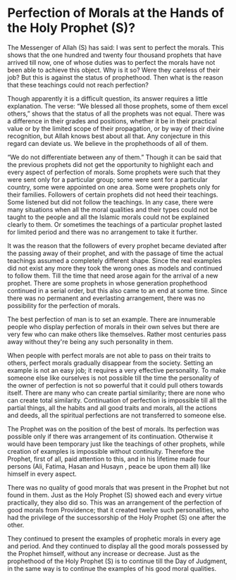 Perfection of Morals at the Hands of the Holy Prophet (S)?
==========================================================

The Messenger of Allah (S) has said: I was sent to perfect the morals.
This shows that the one hundred and twenty four thousand prophets that
have arrived till now, one of whose duties was to perfect the morals
have not been able to achieve this object. Why is it so? Were they
careless of their job? But this is against the status of prophethood.
Then what is the reason that these teachings could not reach perfection?

Though apparently it is a difficult question, its answer requires a
little explanation. The verse: “We blessed all those prophets, some of
them excel others,” shows that the status of all the prophets was not
equal. There was a difference in their grades and positions, whether it
be in their practical value or by the limited scope of their
propagation, or by way of their divine recognition, but Allah knows best
about all that. Any conjecture in this regard can deviate us. We believe
in the prophethoods of all of them.

“We do not differentiate between any of them.” Though it can be said
that the previous prophets did not get the opportunity to highlight each
and every aspect of perfection of morals. Some prophets were such that
they were sent only for a particular group; some were sent for a
particular country, some were appointed on one area. Some were prophets
only for their families. Followers of certain prophets did not heed
their teachings. Some listened but did not follow the teachings. In any
case, there were many situations when all the moral qualities and their
types could not be taught to the people and all the Islamic morals could
not be explained clearly to them. Or sometimes the teachings of a
particular prophet lasted for limited period and there was no
arrangement to take it further.

It was the reason that the followers of every prophet became deviated
after the passing away of their prophet, and with the passage of time
the actual teachings assumed a completely different shape. Since the
real examples did not exist any more they took the wrong ones as models
and continued to follow them. Till the time that need arose again for
the arrival of a new prophet. There are some prophets in whose
generation prophethood continued in a serial order, but this also came
to an end at some time. Since there was no permanent and everlasting
arrangement, there was no possibility for the perfection of morals.

The best perfection of man is to set an example. There are innumerable
people who display perfection of morals in their own selves but there
are very few who can make others like themselves. Rather most centuries
pass away without they're being any such personality in them.

When people with perfect morals are not able to pass on their traits to
others, perfect morals gradually disappear from the society. Setting an
example is not an easy job; it requires a very effective personality. To
make someone else like ourselves is not possible till the time the
personality of the owner of perfection is not so powerful that it could
pull others towards itself. There are many who can create partial
similarity; there are none who can create total similarity. Continuation
of perfection is impossible till all the partial things, all the habits
and all good traits and morals, all the actions and deeds, all the
spiritual perfections are not transferred to someone else.

The Prophet was on the position of the best of morals. Its perfection
was possible only if there was arrangement of its continuation.
Otherwise it would have been temporary just like the teachings of other
prophets, while creation of examples is impossible without continuity.
Therefore the Prophet, first of all, paid attention to this, and in his
lifetime made four persons (Ali, Fatima, Hasan and Husayn , peace be
upon them all) like himself in every aspect.

There was no quality of good morals that was present in the Prophet but
not found in them. Just as the Holy Prophet (S) showed each and every
virtue practically, they also did so. This was an arrangement of the
perfection of good morals from Providence; that it created twelve such
personalities, who had the privilege of the successorship of the Holy
Prophet (S) one after the other.

They continued to present the examples of prophetic morals in every age
and period. And they continued to display all the good morals possessed
by the Prophet himself, without any increase or decrease. Just as the
prophethood of the Holy Prophet (S) is to continue till the Day of
Judgment, in the same way is to continue the examples of his good moral
qualities.


